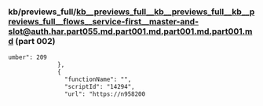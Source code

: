 ### kb/previews_full/kb__previews_full__kb__previews_full__kb__previews_full__flows__service-first__master-and-slot@auth.har.part055.md.part001.md.part001.md.part001.md (part 002)

```md
umber": 209
              },
              {
                "functionName": "",
                "scriptId": "14294",
                "url": "https://n958200
```

```
